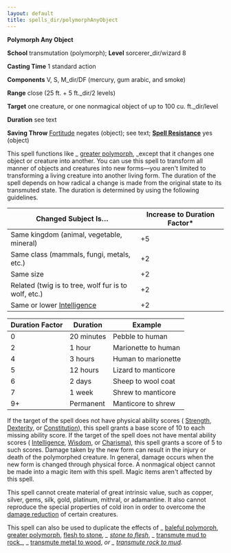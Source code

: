 ```yaml
---
layout: default
title: spells_dir/polymorphAnyObject
---
```

 **Polymorph Any Object**

**School** transmutation (polymorph); **Level** sorcerer_dir/wizard 8

**Casting Time** 1 standard action

**Components** V, S, M_dir/DF (mercury, gum arabic, and smoke)

**Range** close (25 ft. + 5 ft._dir/2 levels)

**Target** one creature, or one nonmagical object of up to 100 cu. ft._dir/level

**Duration** see text

**Saving Throw** [Fortitude](../combat#_fortitude) negates (object); see text; **[Spell Resistance](../glossary#_spell-resistance)** yes (object)

This spell functions like _ [greater polymorph](polymorph#_polymorph-greater), _except that it changes one object or creature into another. You can use this spell to transform all manner of objects and creatures into new forms—you aren't limited to transforming a living creature into another living form. The duration of the spell depends on how radical a change is made from the original state to its transmuted state. The duration is determined by using the following guidelines.

| Changed Subject Is… | Increase to Duration Factor\* |
| --- | --- |
| Same kingdom (animal, vegetable, mineral) | +5 |
| Same class (mammals, fungi, metals, etc.) | +2 |
| Same size | +2 |
| Related (twig is to tree, wolf fur is to wolf, etc.) | +2 |
| Same or lower [Intelligence](../gettingStarted#_intelligence) | +2 |

  
  

| Duration Factor | Duration | Example |
| --- | --- | --- |
| 0 | 20 minutes | Pebble to human |
| 2 | 1 hour | Marionette to human |
| 4 | 3 hours | Human to marionette |
| 5 | 12 hours | Lizard to manticore |
| 6 | 2 days | Sheep to wool coat |
| 7 | 1 week | Shrew to manticore |
| 9+ | Permanent | Manticore to shrew |

If the target of the spell does not have physical ability scores ( [Strength](../gettingStarted#_strength), [Dexterity](../gettingStarted#_dexterity), or [Constitution](../gettingStarted#_constitution)), this spell grants a base score of 10 to each missing ability score. If the target of the spell does not have mental ability scores ( [Intelligence](../gettingStarted#_intelligence), [Wisdom](../gettingStarted#_wisdom), or [Charisma](../gettingStarted#_charisma-new))_,_ this spell grants a score of 5 to such scores. Damage taken by the new form can result in the injury or death of the polymorphed creature. In general, damage occurs when the new form is changed through physical force. A nonmagical object cannot be made into a magic item with this spell. Magic items aren't affected by this spell.

This spell cannot create material of great intrinsic value, such as copper, silver, gems, silk, gold, platinum, mithral, or adamantine. It also cannot reproduce the special properties of cold iron in order to overcome the [damage reduction](../glossary#_damage-reduction) of certain creatures.

This spell can also be used to duplicate the effects of _ [baleful polymorph](balefulPolymorph#_baleful-polymorph), [greater polymorph](polymorph#_polymorph-greater), [flesh to stone](fleshToStone#_flesh-to-stone)_, _ [stone to flesh](stoneToFlesh#_stone-to-flesh)_, _ [transmute mud to rock](transmuteMudToRock#_transmute-mud-to-rock)_, _ [transmute metal to wood](transmuteMetalToWood#_transmute-metal-to-wood), _or _ [transmute rock to mud](transmuteRockToMud#_transmute-rock-to-mud)._

